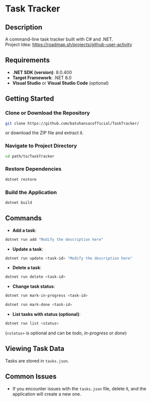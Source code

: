 # Task Tracker

## Description
A command-line task tracker built with C# and .NET.
<br>
Project Idea: https://roadmap.sh/projects/github-user-activity

## Requirements
- **.NET SDK (version)**: 8.0.400
- **Target Framework**: .NET 8.0 
- **Visual Studio** or **Visual Studio Code** (optional)

## Getting Started

### Clone or Download the Repository
```bash
git clone https://github.com/batuhansacofficial/TaskTracker/
```
or download the ZIP file and extract it.

### Navigate to Project Directory
```bash
cd path/to/TaskTracker
```

### Restore Dependencies
```bash
dotnet restore
```

### Build the Application
```bash
dotnet build
```

## Commands
- **Add a task**:
```bash
dotnet run add "Modify the description here"
```
- **Update a task**:
```bash
dotnet run update <task-id> "Modify the description here"
```
- **Delete a task**:
```bash
dotnet run delete <task-id>
```
- **Change task status**:
```bash
dotnet run mark-in-progress <task-id>
```
```bash
dotnet run mark-done <task-id>
```
- **List tasks with status (optional)**: 
```bash
dotnet run list <status>
```
(`<status>` is optional and can be *todo*, *in-progress* or *done*)

## Viewing Task Data
Tasks are stored in `tasks.json`.

## Common Issues
- If you encounter issues with the `tasks.json` file, delete it, and the application will create a new one.
